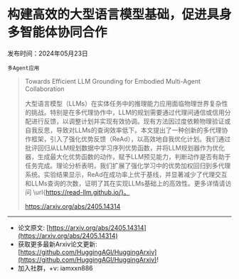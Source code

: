# 构建高效的大型语言模型基础，促进具身多智能体协同合作
发布时间：2024年05月23日

`多Agent应用`
> Towards Efficient LLM Grounding for Embodied Multi-Agent Collaboration
>
> 大型语言模型（LLMs）在实体任务中的推理能力应用面临物理世界复杂性的挑战。特别是在多代理协作中，LLM的规划需要通过代理间通信或信用分配进行反馈，以调整计划并实现有效协调。现有方法因过度依赖物理验证或自我反思，导致对LLMs的查询效率低下。本文提出了一种创新的多代理协作框架，引入了强化优势反馈（ReAd），以高效地自我优化计划。我们通过批评回归从LLM规划数据中学习序列优势函数，并将LLM规划器作为优化器，生成最大化优势函数的动作，赋予LLM预见能力，判断动作是否有助于任务完成。理论分析表明，我们扩展了强化学习中的优势加权回归到多代理系统。实验结果显示，ReAd在成功率上优于基线，并显著减少了代理交互和LLMs查询的次数，证明了其在实现LLMs基础上的高效性。更多详情请访问 \url{https://read-llm.github.io/}。
>
> https://arxiv.org/abs/2405.14314


<hr />

- 论文原文: [https://arxiv.org/abs/2405.14314](https://arxiv.org/abs/2405.14314)
- 获取更多最新Arxiv论文更新: [https://github.com/HuggingAGI/HuggingArxiv](https://github.com/HuggingAGI/HuggingArxiv)!
- 加入社群，+v: iamxxn886